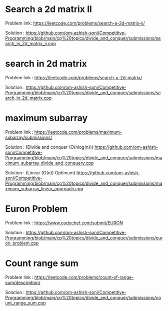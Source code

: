 # Search a 2d matrix II 
Problem link: https://leetcode.com/problems/search-a-2d-matrix-ii/

Solution : https://github.com/om-ashish-soni/Competitive-Programming/blob/main/cp%20topics/divide_and_conquer/submissions/search_in_2d_matrix_ii.cpp

# search in 2d matrix
Problem link : https://leetcode.com/problems/search-a-2d-matrix/

Solution : https://github.com/om-ashish-soni/Competitive-Programming/blob/main/cp%20topics/divide_and_conquer/submissions/search_in_2d_matrix.cpp

# maximum subarray
Problem link : https://leetcode.com/problems/maximum-subarray/submissions/

Solution : (Divide and conquer (O(nlog(n))) https://github.com/om-ashish-soni/Competitive-Programming/blob/main/cp%20topics/divide_and_conquer/submissions/maximum_subarray_divide_and_conquery.cpp


Solution : (Linear (O(n)) Optimum) https://github.com/om-ashish-soni/Competitive-Programming/blob/main/cp%20topics/divide_and_conquer/submissions/maximum_subarray_linear_approach.cpp

# Euron Problem 
Problem link : https://www.codechef.com/submit/EURON

Solution : https://github.com/om-ashish-soni/Competitive-Programming/blob/main/cp%20topics/divide_and_conquer/submissions/euron_problem.cpp

# Count range sum 
 Problem link : https://leetcode.com/problems/count-of-range-sum/description/
 
 Solution : https://github.com/om-ashish-soni/Competitive-Programming/blob/main/cp%20topics/divide_and_conquer/submissions/count_range_sum.cpp
